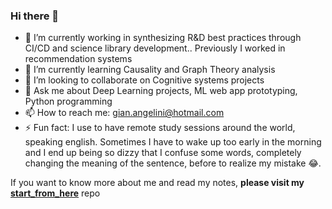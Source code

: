 ### Hi there 👋


- 🔭 I’m currently working in synthesizing R&D best practices through CI/CD and science library development.. Previously I worked in recommendation systems
- 🌱 I’m currently learning Causality and Graph Theory analysis
- 👯 I’m looking to collaborate on Cognitive systems projects
- 💬 Ask me about Deep Learning projects, ML web app prototyping, Python programming
- 📫 How to reach me: gian.angelini@hotmail.com
- ⚡ Fun fact: I use to have remote study sessions around the world, speaking english. Sometimes I have to wake up too early in the morning and I end up being so dizzy that I confuse some words, completely changing the meaning of the sentence, before to realize my mistake 😂.

If you want to know more about me and read my notes, **please visit my [start_from_here](https://github.com/gianfa/start_from_here)** repo
